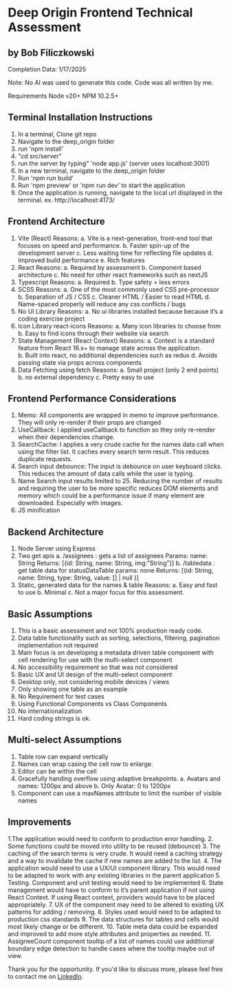 # Deep Origin Frontend Technical Assessment
## by Bob Filiczkowski
Completion Data: 1/17/2025

Note: No AI was used to generate this code. Code was all written by me.

Requirements
Node v20+
NPM 10.2.5+

## Terminal Installation Instructions
1. In a terminal, Clone git repo
2. Navigate to the deep_origin folder
3. run 'npm install’
4. "cd src/server"
4. run the server by typing" 'node app.js' (server uses localhost:3001)
5. In a new terminal, navigate to the deep_origin folder
6. Run 'npm run build'
7. Run 'npm preview' or 'npm run dev' to start the application
7. Once the application is running, navigate to the local url displayed in the terminal.
   ex. http://localhost:4173/

## Frontend Architecture
1. Vite (React)
  Reasons: 
     a. Vite is a next-generation, front-end tool that focuses on speed and performance.
     b. Faster spin-up of the development server
     c. Less waiting time for reflecting file updates
     d. Improved build performance
     e. Rich features
2. React
  Reasons:
    a. Required by assessment
    b. Component based architecture
    c. No need for other react frameworks such as nextJS
3. Typescript
  Reasons:
    a. Required
    b. Type safety = less errors
4. SCSS
  Reasons:
    a. One of the most commonly used CSS pre-processor
    b. Separation of JS / CSS
    c. Cleaner HTML / Easier to read HTML
    d. Name-spaced properly will reduce any css conflicts / bugs
5. No UI Library
  Reasons:
    a. No ui libraries installed because because it’s a coding 	exercise project
6. Icon Library react-icons
  Reasons:
    a. Many icon libraries to choose from
    b. Easy to find icons through their website via search
7. State Management (React Context)
  Reasons:
    a. Context is a standard feature from React 16.x+ to manage state across the application.    
	  b. Built into react, no additional dependencies such as redux
    d. Avoids passing state via props across components
8. Data Fetching using fetch
  Reasons:
    a. Small project (only 2 end points)
    b. no external dependency
    c. Pretty easy to use

## Frontend Performance Considerations
1. Memo: All components are wrapped in memo to improve performance. They will only re-render if their props are changed
2. UseCallback: I applied useCallback to function so they only re-render when their dependencies change.
3. SearchCache: I applies a very crude cache for the names data call when using the filter list. It caches every search term result. This reduces duplicate requests. 
4. Search input debounce: The input is debounce on user keyboard clicks. This reduces the amount of data calls while the user is typing.
5. Name Search input results limited to 25. Reducing the number of results and requiring the user to be more specific reduces DOM elements and memory which could be a performance issue if many element are downloaded. Especially with images.
6. JS minification

## Backend Architecture
1. Node Server using Express
2. Two get apis
	a. /assignees : gets a list of assignees
		Params: name: String
		Returns: [{id: String, name: String, img:”String”}]
	b. /tabledata : get table data for statusDataTable
		params: none		Returns: [{id: String, name: String, type: String, value: [] | null }]
3. Static, generated data for the names & table
  Reasons:
    a. Easy and fast to use
    b. Minimal
    c. Not a major focus for this assessment.

## Basic Assumptions
 1. This is a basic assessment and not 100% production ready code.
 2. Data table functionality such as sorting, selections, filtering, pagination implementation not required
 3. Main focus is on developing a metadata driven table component with cell rendering for use with the multi-select component
 4. No accessibility requirement so that was not considered
 5. Basic UX and UI design of the multi-select component
 8. Desktop only, not considering mobile devices / views
 9. Only showing one table as an example
 10. No Requirement for test cases
 11. Using Functional Components vs Class Components
 12. No internationalization
 13. Hard coding strings is ok.

## Multi-select Assumptions
1. Table row can expand vertically
2. Names can wrap casing the cell row to enlarge.
3. Editor can be within the cell
4. Gracefully handing overflow using adaptive breakpoints. 
  a. Avatars and names: 1200px and above
  b. Only Avatar: 0 to 1200px
5. Component can use a maxNames attribute to limit the number of visible names

## Improvements
1.The application would need to conform to production error handling.
2. Some functions could be moved into utility to be reused (debounce)
3. The caching of the search terms is very crude. It would need a caching strategy and a way to invalidate the cache if new names are added to the list. 
4. The application would need to use a UX/UI component library. This would need to be adapted to work with any existing libraries in the parent application
5. Testing. Component and unit testing would need to be implemented
6. State management would have to conform to it’s parent application if not using React Context. If using React context, providers would have to be placed appropriately.
7. UX of the component may need to be altered to existing UX patterns for adding / removing.
8. Styles used would need to be adapted to production css standards
9. The data structures for tables and cells would most likely change or be different.
10. Table meta data could be expanded and improved to add more style attributes and properties as needed.
11. AssigneeCount component tooltip of a list of names could use additional boundary edge detection to handle cases where the tooltip maybe out of view.

Thank you for the opportunity. If you'd like to discuss more, please feel free to contact me on [LinkedIn](http://www.linkedin.com/in/heybob).